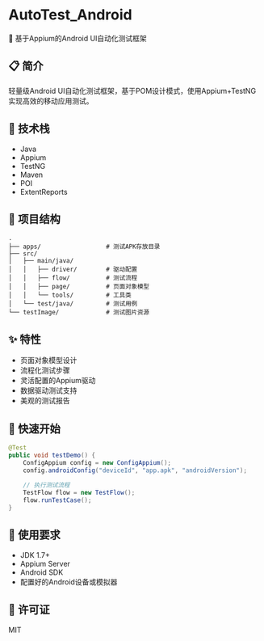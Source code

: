 # AutoTest_Android

📱 基于Appium的Android UI自动化测试框架

## 📋 简介

轻量级Android UI自动化测试框架，基于POM设计模式，使用Appium+TestNG实现高效的移动应用测试。

## 🔧 技术栈

- Java
- Appium
- TestNG
- Maven
- POI
- ExtentReports

## 📁 项目结构

```
.
├── apps/                  # 测试APK存放目录
├── src/
│   ├── main/java/
│   │   ├── driver/        # 驱动配置
│   │   ├── flow/          # 测试流程
│   │   ├── page/          # 页面对象模型
│   │   └── tools/         # 工具类
│   └── test/java/         # 测试用例
└── testImage/             # 测试图片资源
```

## ✨ 特性

- 页面对象模型设计
- 流程化测试步骤
- 灵活配置的Appium驱动
- 数据驱动测试支持
- 美观的测试报告

## 🚀 快速开始

```java
@Test
public void testDemo() {
    ConfigAppium config = new ConfigAppium();
    config.androidConfig("deviceId", "app.apk", "androidVersion");
    
    // 执行测试流程
    TestFlow flow = new TestFlow();
    flow.runTestCase();
}
```

## 📌 使用要求

- JDK 1.7+
- Appium Server
- Android SDK
- 配置好的Android设备或模拟器

## 📄 许可证

MIT
